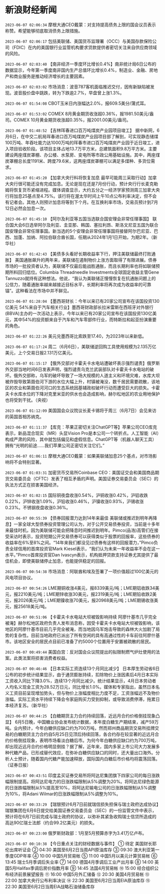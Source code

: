 # 新浪财经新闻
`2023-06-07 02:06:34` 摩根大通CEO戴蒙：对支持提高债务上限的国会议员表示称赞。希望能够彻底取消债务上限措施。

`2023-06-07 02:06:17` 包括美联储、美国货币监理署（OCC）与美国存款保险公司（FDIC）在内的美国银行业监管机构要求贷款提供者密切关注来自供应商领域的风险。

`2023-06-07 02:03:40` 【南非经济一季度环比增长0.4%】南非统计局6日公布的数据显示，今年第一季度南非国内生产总值环比增长0.4%，制造业、金融、房地产和商业服务是推动经济增长的主要因素。

`2023-06-07 02:03:02` 市场消息：波音787客机面临推迟交付，因有新缺陷被发现。波音股价盘中跳跌，转为下跌逾2.7%，早盘曾上涨1.3%。

`2023-06-07 01:54:08` CBOT玉米日内涨幅达2.0%，报609.5美分/蒲式耳。

`2023-06-07 01:53:02` COMEX 8月黄金期货收涨超0.36%，报1981.50美元/盎司。COMEX 10月黄金期货收涨超0.35%，报2001.00美元/盎司。

`2023-06-07 01:48:52` 【吉林珲春进口百万吨煤炭产业园项目竣工】 据中新网，6月6日，在中交二航局珲春进口百万吨煤炭产业园项目部了解到，可实现静态储煤100万吨、年吞吐能力达1000万吨的珲春市进口百万吨煤炭产业园于近日竣工，进入项目验收阶段。该项目主体占地13.7万平方米，总建筑面积9.8万平方米。主要建设两座煤炭罩棚、办公楼、水泵房、变电所等市政公用基础设施。其中，两座煤炭罩棚总长度1191米、跨度79.6米，这两座煤炭罩棚可以满足多煤种、多货位需求。

`2023-06-07 01:45:20` 【加拿大央行料将恢复加息 最早可能周三采取行动】加拿大央行很可能还没有完成加息。无论是现在还是7月份行动，预计央行行长麦克勒姆将恢复货币紧缩进程。媒体调查显示，大约五分之一经济学家预测周三加拿大央行将加息25基点至4.75%。该行将在渥太华时间上午10点公布利率决定，但不会有记者会。其他人则预计加息将等到下个月。在互换利率市场，交易员预计到7月12日必然会加息一次。

`2023-06-07 01:45:10` 【阿尔及利亚等五国当选联合国安理会非常任理事国】 联合国大会6日选举阿尔及利亚、圭亚那、韩国、塞拉利昂、斯洛文尼亚五国为联合国安理会非常任理事国。新当选的5个安理会非常任理事国将接替阿尔巴尼亚、巴西、加蓬、加纳、阿拉伯联合酋长国，任期从2024年1月1日开始，为期2年。（新华社）

`2023-06-07 01:42:43` 【美债多头看好长期收益率下行，押注美联储最终打败通胀】 美国通胀飙升的两年来，美联储在遏制物价上涨方面取得了有限进展。债券市场的一批投资者认为，美联储不仅最后能战胜通胀，而且长期利率也将如联储预期所料回归低位。Columbia Threadneedle Investments全球固定收益主管Gene Tannuzzo就持有这种想法。他说，“我认为美联储正慢慢恢复在抗通胀问题上的公信力，随着通胀率越来越接近目标水平，长期利率将再次成为收益率的可靠锚”。这种看法在市场中并不鲜见。

`2023-06-07 01:28:04` 【墨西哥财长：今年以来已有20家公司宣布在该国投资130亿美元 54%来自于汽车相关行业】墨西哥财政部长拉米雷斯在西班牙对外银行(BBVA)主办的一次活动上表示，今年以来已有20家公司宣布在该国投资130亿美元，其中54%的投资额来自于汽车和汽车零部件行业，而特斯拉和起亚扮演重要的角色。

`2023-06-07 01:22:26` 美元兑墨西哥比索跌至17.40，为2023年以来新低。

`2023-06-07 01:17:24` 周二（6月6日），美联储逆回购工具使用规模为2.135万亿美元，上个交易日报2.131万亿美元。

`2023-06-07 01:15:17` 【俄外交部对卡霍夫卡水电站遭破坏表示强烈谴责】俄罗斯外交部当地时间6日发表声明，强烈谴责乌克兰武装部队对卡霍夫卡水电站的破坏。俄外交部称，乌军的破坏导致了一场大规模的人道主义和环境灾难，水库大坝被炸毁导致第聂伯河下游的水位大幅上升，村镇被淹没，数千居民需要疏散，该地区的农业和第聂伯河河口的生态系统因基辅政权破坏行动而遭受巨大的损失。卡霍夫卡水库水位的下降对克里米亚的供水也会造成影响，赫尔松地区的农业用地保护也将受到干扰。（央视）

`2023-06-07 01:12:09` 美国国会众议院议长麦卡锡将于周三（6月7日）会见来访的英国首相苏纳克。

`2023-06-07 01:11:37` 【库克：苹果正密切关注ChatGPT等】苹果公司CEO库克表示，新品混合现实（MR）头显Vision Pro是本公司一个转折点。人工智能（AI）构成严肃的风险，其中就包括偏见和虚假信息。ChatGPT等（机器人聊天工具）拥有“光明的前途……我们苹果公司正密切关注它们。”

`2023-06-07 01:06:11` 摩根大通CEO戴蒙：如果美联储加息25个基点，对市场影响将不会特别显著。

`2023-06-07 01:03:31` 加密货币交易所Coinbase CEO：美国证交会和美国商品期货交易委员会（CFTC）发表了相互矛盾的声明。美国证券交易委员会（SEC）的执法方式正在损害美国经济。

`2023-06-07 01:02:15` 国际铜夜盘收涨0.54%，沪铜收涨0.42%，沪铝收跌0.22%，沪锌收涨1.09%，沪铅收涨0.46%，沪镍收涨0.93%，沪锡收涨0.23%。不锈钢夜盘收涨0.36%。

`2023-06-07 00:55:39` 【债券回报潜力达到14年来最佳 美联储或推迟到明年再降息】一家全球大型债券投资管理公司认为，对于公开交易债券投资，当前是十多年来最佳时机，因为美联储可能会把降息时间推迟到明年。Pimco(品浩)高管们在接受采访时表示，投资短期公开交易债券可以获得类似于股票的回报率，这些债券的收益率在6%至8%之间。“14年来我们都没见过债券有这样的回报潜力，”Pimco负责全球信用的首席投资官Mark Kiesel表示，“我们认为未来一年收益率不会在这一水平。”Pimco首席投资官Dan Ivascyn表示，机构抵押贷款支持证券尤其提供了最佳机会，即使美联储停止加息，也能提供稳定的回报。

`2023-06-07 00:54:38` 市场消息：阿联酋和埃及签署了一项价值超过100亿美元的风电项目协议。

`2023-06-07 00:54:26` LME期铜收涨4美元，报8339美元/吨；LME期铝收跌34美元，报2210美元/吨；LME期锌收涨30美元，报2319美元/吨；LME期铅收跌2美元，报2026美元/吨；LME期镍收涨70美元，报20968美元/吨；LME期锡收涨美元，报25618美元/吨。

`2023-06-07 00:51:06` 【卡霍夫卡水电站大坝被毁影响持续 阿廖什基市几乎完全被淹】赫尔松地区政府负责人发布消息称，因受卡霍夫卡水电站大坝被毁影响，该地区的阿廖什基市目前几乎完全被淹，而当地因乌军炮击导致的森林大火加剧了局势的复杂性。目前当地政府已派出了所有空闲的具有高通过性的卡车前往阿廖什基市。该地区安全的居民点目前已准备了约5000个位置用于安置被疏散的居民。

`2023-06-07 00:49:44` 美国白宫：反对国会众议院提出的拟限制燃气炉灶使用的法案。此类法案将损害消费者权益。

`2023-06-07 00:46:46` 【日本实际工资连续13个月同比减少】 日本厚生劳动省6日公布的初步统计结果显示，由于通货膨胀持续，扣除物价上涨因素后4月日本实际工资收入同比下降3.0%，连续13个月同比减少。统计结果显示，4月日本劳动者人均名义现金工资为28.52万日元，同比增长1.0%。媒体和专家指出，虽然日本名义工资目前呈现增加势头，但与物价上涨幅度相比力度不足，工资涨幅远不及物价涨幅。实际工资水平持续下降会令家庭购买力受到抑制，或导致消费停滞，拖累日本经济复苏。（新华社）

`2023-06-07 00:44:25` 【白糖期货主力合约持续回落，近远月合约价格倒挂现象凸显】 6月5日晚，中国糖业协会发布统计数据，本年度白糖生产期结束，减产59万吨。业内预计，今年白糖供应缺口约为700万吨，然而郑州商品期货交易所挂牌交易的白糖期货主力合约自5月25日见顶后持续回落，各合约存在较显著的近远月合约价格倒挂现象，表明市场看淡白糖后市。为何今年白糖供应缺口约为700万吨，却出现近远月合约价格明显倒挂？据了解，近年来，国内多家上市公司大力发展多种代糖产品，已形成替代效应，在弥补白糖供应缺口的同时，还大量出口海外。分析人士预计，随着国内代糖产能加速释放，国际国内白糖后市价格均将震荡回落。（证券日报）

`2023-06-07 00:43:51` 印度孟买证券交易所将阿达尼集团旗下四家公司的每日涨跌幅限制提高。将阿达尼电力的日涨跌幅限制从5%调整为20%。将阿达尼绿色能源的日涨跌幅限制从5%提高至10%，将阿达尼输电公司的日涨跌幅限制从5%调整为10%，将Adani Wilmar的日涨跌幅限制从5%调整为10%。

`2023-06-07 00:33:29` 【瑞银预计6月7日前就瑞信损失担保与瑞士政府达成协议】瑞银集团在6月6日提交给美国证券交易委员会（SEC）的一份监管文件中表示，预计将在6月7日前完成与瑞士政府的协议，以弥补其紧急收购瑞士信贷所造成的高达90亿瑞士法郎（约合99.2亿美元）的损失。

`2023-06-07 00:23:00` 俄罗斯财政部：1月至5月预算赤字为3.41万亿卢布。

`2023-06-07 00:10:38` 【今日重点关注的财经数据与事件】
① 待定 美国财长耶伦出席听证会
② 04:30 美国至6月2日当周API原油库存
③ 09:30 澳大利亚第一季度GDP年率
④ 10:00 中国5月贸易帐
⑤ 11:00 中国5月以美元计算贸易帐
⑥ 13:45 瑞士5月季调后失业率
⑦ 14:00 德国4月季调后工业产出月率
⑧ 14:00 英国5月Halifax季调后房价指数月率
⑨ 14:45 法国4月贸易帐
⑩ 15:00 经合组织公布经济前景展望报告
⑪ 16:00 中国5月外汇储备
⑫ 20:30 美国4月贸易帐
⑬ 22:00 加拿大央行公布利率决议
⑭ 22:30 美国至6月2日当周EIA原油库存
⑮ 22:30 美国至6月2日当周EIA战略石油储备库存

